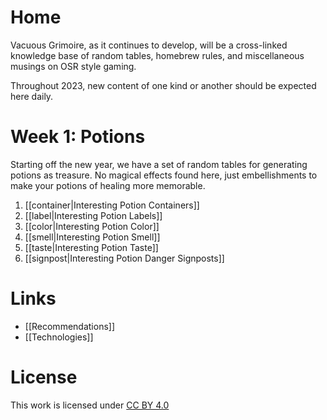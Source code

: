 # Home
Vacuous Grimoire, as it continues to develop, will be a cross-linked knowledge base of random tables, homebrew rules, and miscellaneous musings on OSR style gaming.

Throughout 2023, new content of one kind or another should be expected here daily.

# Week 1: Potions
Starting off the new year, we have a set of random tables for generating potions as treasure. No magical effects found here, just embellishments to make your potions of healing more memorable.

1. [[container|Interesting Potion Containers]]
2. [[label|Interesting Potion Labels]]
3. [[color|Interesting Potion Color]]
4. [[smell|Interesting Potion Smell]]
5. [[taste|Interesting Potion Taste]]
6. [[signpost|Interesting Potion Danger Signposts]]

# Links
- [[Recommendations]]
- [[Technologies]]

# License
This work is licensed under [CC BY 4.0](https://creativecommons.org/licenses/by/4.0/)